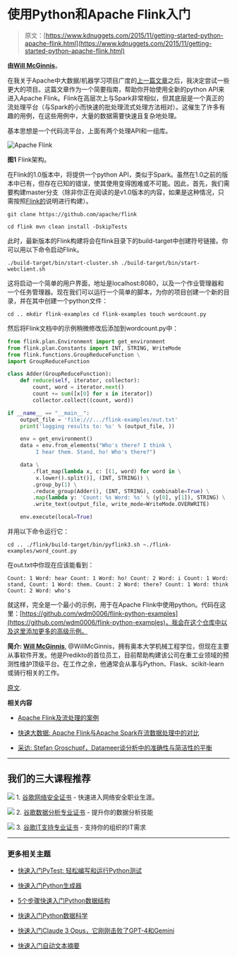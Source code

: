 # 使用Python和Apache Flink入门

> 原文：[https://www.kdnuggets.com/2015/11/getting-started-python-apache-flink.html](https://www.kdnuggets.com/2015/11/getting-started-python-apache-flink.html)

**由[Will McGinnis](http://willmcginnis.com/about/)**。

在我关于Apache中大数据/机器学习项目广度的[上一篇文章](http://willmcginnis.com/2015/11/04/apache-machine-learning-data-analysis-projects/)之后，我决定尝试一些更大的项目。这篇文章作为一个简要指南，帮助你开始使用全新的python API来进入Apache Flink。Flink在高层次上与Spark非常相似，但其底层是一个真正的流处理平台（与Spark的小而快速的批处理流式处理方法相对）。这催生了许多有趣的用例，在这些用例中，大量的数据需要快速且复杂地处理。

基本思想是一个代码流平台，上面有两个处理API和一组库。

![Apache Flink](../Images/a38d47bb333712375a73d699ccc4dcd0.png)

**图1** Flink架构。

在Flink的1.0版本中，将提供一个python API，类似于Spark。虽然在1.0之前的版本中已有，但存在已知的错误，使其使用变得困难或不可能。因此，首先，我们需要构建master分支（除非你正在阅读的是v1.0版本的内容，如果是这种情况，只需按照[Flink的](https://flink.apache.org/)说明进行构建）。

`git clone https://github.com/apache/flink`

`cd flink mvn clean install -DskipTests`

此时，最新版本的Flink构建将会在flink目录下的build-target中创建符号链接。你可以用以下命令启动Flink。

`./build-target/bin/start-cluster.sh ./build-target/bin/start-webclient.sh`

这将启动一个简单的用户界面，地址是localhost:8080，以及一个作业管理器和一个任务管理器。现在我们可以运行一个简单的脚本，为你的项目创建一个新的目录，并在其中创建一个python文件：

`cd .. mkdir flink-examples cd flink-examples touch wordcount.py`

然后将Flink文档中的示例稍微修改后添加到wordcount.py中：

```py
from flink.plan.Environment import get_environment
from flink.plan.Constants import INT, STRING, WriteMode
from flink.functions.GroupReduceFunction \
import GroupReduceFunction

class Adder(GroupReduceFunction):
    def reduce(self, iterator, collector):
        count, word = iterator.next()
        count += sum([x[0] for x in iterator])
        collector.collect((count, word))

if __name__ == "__main__":
    output_file = 'file:///.../flink-examples/out.txt'
    print('logging results to: %s' % (output_file, ))

    env = get_environment()
    data = env.from_elements("Who's there? I think \
         I hear them. Stand, ho! Who's there?")

    data \
        .flat_map(lambda x, c: [(1, word) for word in \
         x.lower().split()], (INT, STRING)) \
        .group_by(1) \
        .reduce_group(Adder(), (INT, STRING), combinable=True) \
        .map(lambda y: 'Count: %s Word: %s' % (y[0], y[1]), STRING) \
        .write_text(output_file, write_mode=WriteMode.OVERWRITE)

    env.execute(local=True)
```

并用以下命令运行它：

`cd .. ./flink/build-target/bin/pyflink3.sh ~./flink-examples/word_count.py`

在out.txt中你现在应该能看到：

`Count: 1 Word: hear Count: 1 Word: ho! Count: 2 Word: i Count: 1 Word: stand, Count: 1 Word: them. Count: 2 Word: there? Count: 1 Word: think Count: 2 Word: who's`

就这样，完全是一个最小的示例，用于在Apache Flink中使用python。代码在这里：[https://github.com/wdm0006/flink-python-examples](https://github.com/wdm0006/flink-python-examples)，我会在这个仓库中以及这里添加更多的高级示例。

**简介: [Will McGinnis](http://willmcginnis.com/about/ )**, @WillMcGinnis，拥有奥本大学机械工程学位，但现在主要从事软件开发。他是Predikto的首位员工，目前帮助构建该公司在重工业领域的预测性维护顶级平台。在工作之余，他通常会从事与Python、Flask、scikit-learn或骑行相关的工作。

[原文](http://willmcginnis.com/2015/11/08/getting-started-with-python-and-apache-flink/ ).

**相关内容**

+   [Apache Flink及流处理的案例](/2015/08/apache-flink-stream-processing.html)

+   [快速大数据: Apache Flink与Apache Spark在流数据处理中的对比](/2015/11/fast-big-data-apache-flink-spark-streaming.html)

+   [采访: Stefan Groschupf，Datameer谈分析中的准确性与简洁性的平衡](/2015/08/interview-stefan-groschupf-accuracy-simplicity-analytics.html)

* * *

## 我们的三大课程推荐

![](../Images/0244c01ba9267c002ef39d4907e0b8fb.png) 1\. [谷歌网络安全证书](https://www.kdnuggets.com/google-cybersecurity) - 快速进入网络安全职业生涯。

![](../Images/e225c49c3c91745821c8c0368bf04711.png) 2\. [谷歌数据分析专业证书](https://www.kdnuggets.com/google-data-analytics) - 提升你的数据分析技能

![](../Images/0244c01ba9267c002ef39d4907e0b8fb.png) 3\. [谷歌IT支持专业证书](https://www.kdnuggets.com/google-itsupport) - 支持你的组织的IT需求

* * *

### 更多相关主题

+   [快速入门PyTest: 轻松编写和运行Python测试](https://www.kdnuggets.com/getting-started-with-pytest-effortlessly-write-and-run-tests-in-python)

+   [快速入门Python生成器](https://www.kdnuggets.com/2023/02/getting-started-python-generators.html)

+   [5个步骤快速入门Python数据结构](https://www.kdnuggets.com/5-steps-getting-started-python-data-structures)

+   [快速入门Python数据科学](https://www.kdnuggets.com/getting-started-with-python-for-data-science)

+   [快速入门Claude 3 Opus，它刚刚击败了GPT-4和Gemini](https://www.kdnuggets.com/getting-started-with-claude-3-opus-that-just-destroyed-gpt-4-and-gemini)

+   [快速入门自动文本摘要](https://www.kdnuggets.com/2019/11/getting-started-automated-text-summarization.html)
